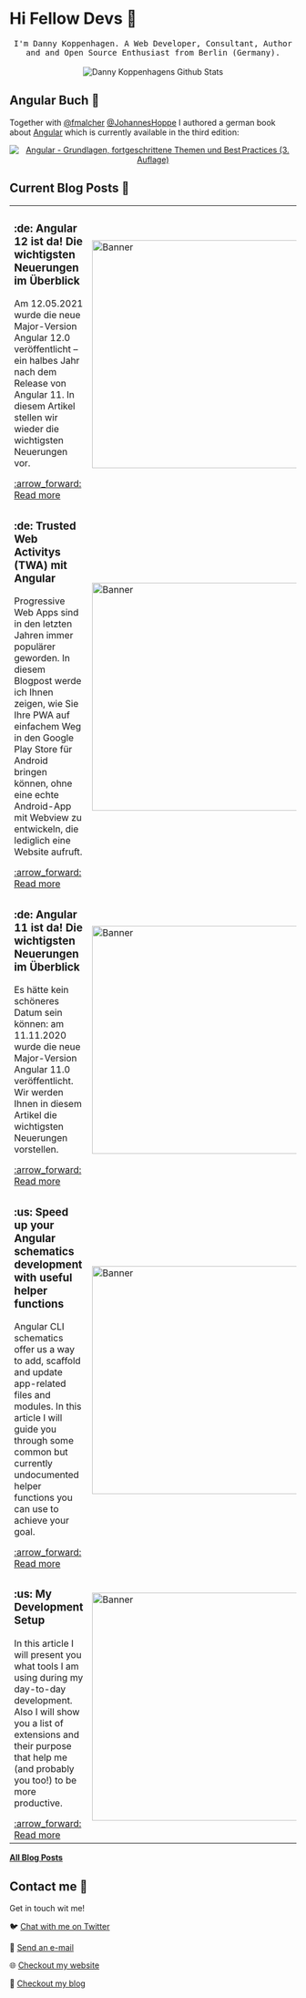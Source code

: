 # Hi Fellow Devs :wave:

<p align="center">
  <samp>
I'm Danny Koppenhagen. A Web Developer, Consultant, Author and and Open Source Enthusiast from Berlin (Germany).
  </samp>
  <br/>
  <br/>
  <img src="https://github-readme-stats.vercel.app/api?username=d-koppenhagen&show_icons=true" alt="Danny Koppenhagens Github Stats"></img>
</p>

## Angular Buch :closed_book:

Together with [@fmalcher](https://github.com/fmalcher) [@JohannesHoppe](https://github.com/JohannesHoppe) I authored a german book about [Angular](https://angular.io) which is currently available in the third edition:

<p align="center">
  <a href="https://angular-buch.com"><img src="https://angular-buch.com/assets/img/book-cover-multiple.png" alt="Angular - Grundlagen, fortgeschrittene Themen und Best Practices (3. Auflage)"></img></a>
</p>

## Current Blog Posts :pencil:

<!-- START: Auto generated by Github Action -->
<table><tr>
  <td>
    <h3>:de: Angular 12 ist da! Die wichtigsten Neuerungen im Überblick</h3>
    <p>Am 12.05.2021 wurde die neue Major-Version Angular 12.0 veröffentlicht – ein halbes Jahr nach dem Release von Angular 11. In diesem Artikel stellen wir wieder die wichtigsten Neuerungen vor.</p>
    <a href="https://k9n.dev//blog/2021-06-angular12">:arrow_forward: Read more</a>
  </td>
  <td>
    <img src="https://website-articles.angular-buch.com/blog/2021-06-angular12/angular12.jpg" alt="Banner" width="400px">
  </td>
</tr>

<tr>
  <td>
    <h3>:de: Trusted Web Activitys (TWA) mit Angular</h3>
    <p>Progressive Web Apps sind in den letzten Jahren immer populärer geworden. In diesem Blogpost werde ich Ihnen zeigen, wie Sie Ihre PWA auf einfachem Weg in den Google Play Store für Android bringen können, ohne eine echte Android-App mit Webview zu entwickeln, die lediglich eine Website aufruft.</p>
    <a href="https://k9n.dev//blog/2020-11-twa">:arrow_forward: Read more</a>
  </td>
  <td>
    <img src="https://k9n.dev/assets/images/blog/twa/header-twa-small.jpg" alt="Banner" width="400px">
  </td>
</tr>

<tr>
  <td>
    <h3>:de: Angular 11 ist da! Die wichtigsten Neuerungen im Überblick</h3>
    <p>Es hätte kein schöneres Datum sein können: am 11.11.2020 wurde die neue Major-Version Angular 11.0 veröffentlicht. Wir werden Ihnen in diesem Artikel die wichtigsten Neuerungen vorstellen.</p>
    <a href="https://k9n.dev//blog/2020-11-angular11">:arrow_forward: Read more</a>
  </td>
  <td>
    <img src="https://k9n.dev/assets/images/blog/ng11/angular11-small.jpg" alt="Banner" width="400px">
  </td>
</tr>

<tr>
  <td>
    <h3>:us: Speed up your Angular schematics development with useful helper functions</h3>
    <p>Angular CLI schematics offer us a way to add, scaffold and update app-related files and modules. In this article I will guide you through some common but currently undocumented helper functions you can use to achieve your goal.</p>
    <a href="https://k9n.dev//blog/2020-09-angular-schematics-common-helpers">:arrow_forward: Read more</a>
  </td>
  <td>
    <img src="https://k9n.dev/assets/images/blog/schematics-helpers/schematics-helpers-small.jpg" alt="Banner" width="400px">
  </td>
</tr>

<tr>
  <td>
    <h3>:us: My Development Setup</h3>
    <p>In this article I will present you what tools I am using during my day-to-day development. Also I will show you a list of extensions and their purpose that help me (and probably you too!) to be more productive.</p>
    <a href="https://k9n.dev//blog/2020-08-my-development-setup">:arrow_forward: Read more</a>
  </td>
  <td>
    <img src="https://k9n.dev/assets/images/blog/dev-setup/dev-setup-header-small.jpg" alt="Banner" width="400px">
  </td>
</tr>

</table>
<!-- END: Auto generated by Github Action -->

[**All Blog Posts**](https://k9n.dev/blog)

## Contact me :speech_balloon:

Get in touch wit me!

:bird: <a href="https://twitter.com/d_koppenhagen">Chat with me on Twitter</a>

:e-mail: <a href="mailto:mail@k9n.dev">Send an e-mail</a>

:globe_with_meridians: <a href="https://k9n.dev">Checkout my website</a>

:memo: <a href="https://k9n.dev/blog">Checkout my blog</a>
